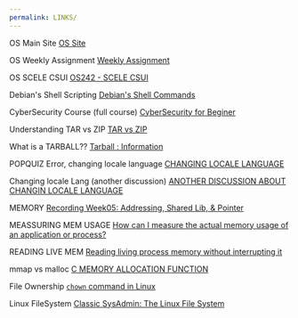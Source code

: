 ```yaml
---
permalink: LINKS/
---
```


OS Main Site [OS Site](https://os.vlsm.org)

OS Weekly Assignment [Weekly Assignment](https://demos.vlsm.org)

OS SCELE CSUI [OS242 - SCELE CSUI](https://scele.cs.ui.ac.id/course/view.php?id=3841)

Debian's Shell Scripting [Debian's Shell Commands](https://wiki.debian.org/ShellCommands)

CyberSecurity Course (full course) [CyberSecurity for Beginer](https://youtu.be/U_P23SqJaDc)

Understanding TAR vs ZIP [TAR vs ZIP](https://stackoverflow.com/questions/10540935/what-is-the-difference-between-tar-and-zip)

What is a TARBALL?? [Tarball : Information](https://computing.help.inf.ed.ac.uk/FAQ/whats-tarball-or-how-do-i-unpack-or-create-tgz-or-targz-file)

POPQUIZ Error, changing locale language [CHANGING LOCALE LANGUAGE](https://www.geeksforgeeks.org/how-to-change-or-set-system-locales-in-linux/)

Changing locale Lang (another discussion) [ANOTHER DISCUSSION ABOUT CHANGIN LOCALE LANGUAGE](https://askubuntu.com/questions/89976/how-do-i-change-the-default-locale-in-ubuntu-server)

MEMORY [Recording Week05: Addressing, Shared Lib, & Pointer ](https://www.youtube.com/watch?v=uFj7mKNq1t0
)

MEASSURING MEM USAGE [How can I measure the actual memory usage of an application or process?](https://stackoverflow.com/questions/131303/how-can-i-measure-the-actual-memory-usage-of-an-application-or-process?page=2&tab=scoredesc)

READING LIVE MEM [Reading living process memory without interrupting it](https://stackoverflow.com/questions/12977179/reading-living-process-memory-without-interrupting-it)

mmap vs malloc [C MEMORY ALLOCATION FUNCTION](https://stackoverflow.com/questions/1739296/malloc-vs-mmap-in-c)

File Ownership [`chown` command in Linux](https://ioflood.com/blog/chown-linux-command/)

Linux FileSystem [Classic SysAdmin: The Linux File System](https://www.linuxfoundation.org/blog/blog/classic-sysadmin-the-linux-filesystem-explained)
